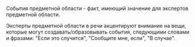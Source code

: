 События предметной области - факт, имеющий значение для экспертов предметной области.

Эксперты предметной области в речи акцентируют внимание на вещи, которые могут создавать/образовывать события, следующими словами и фразами: "Если это случится", "Сообщите мне, если", "В случае".


